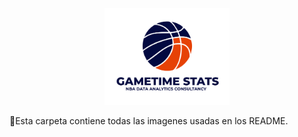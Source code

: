 <p align="center">
  <img src="Imagenes/Gametime Stats logo png.png" alt="Gametime Stats Logo" width="200">
</p>

📌Esta carpeta contiene todas las imagenes usadas en los README.